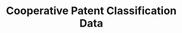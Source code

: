---
bigquery: https://console.cloud.google.com/bigquery?p=patents-public-data&d=cpc&page=dataset
citation: '“Cooperative Patent Classification” by the EPO and USPTO, for public use. '
contributors: EPO, USPTO
cost: None
description: Cooperative Patent Classification Data contains the scheme and definitions
  of the Cooperative Patent Classification system for classifying patent documents.
  The CPC is the result of a partnership between the EPO and the USPTO in their joint
  effort to develop a common, internationally compatible classification system for
  technical documents, in particular patent publications, which will be used by both
  offices in the patent granting process
documentation: https://www.cooperativepatentclassification.org/cpcSchemeAndDefinitions
last_edit: Mon, 04 Apr 2022 19:07:06 GMT
location: https://www.cooperativepatentclassification.org/index
maintained_by: USPTO, EPO
schema_fields: '[''not_allocatable'', ''glossary'', ''child_groups'', ''parents'',
  ''titlePart'', ''title_part'', ''definition'', ''symbol'', ''ipcConcordant'', ''residual_references'',
  ''status'', ''limitingReferences'', ''breakdown_code'', ''additional_only'', ''notAllocatable'',
  ''limiting_references'', ''date_revised'', ''level'', ''informative_references'',
  ''applicationReferences'', ''dateRevised'', ''informativeReferences'', ''sizeCache'',
  ''title_full'', ''synonyms'', ''ipc_concordant'', ''childGroups'', ''residualReferences'',
  ''application_references'', ''breakdownCode'', ''titleFull'', ''children'']'
shortname: cooperative_patent_classification
tags:
- patents
- science
title: Cooperative Patent Classification Data
uuid: 984374a7-16e9-4b35-9445-458daceb01bf
---